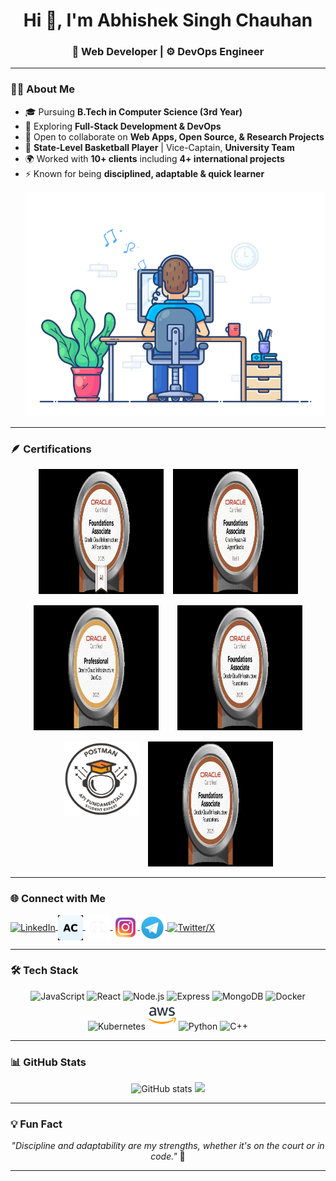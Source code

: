 <h1 align="center">Hi 👋, I'm Abhishek Singh Chauhan</h1>
<h3 align="center">🚀 Web Developer | ⚙️ DevOps Engineer </h3>

---

### 👨‍💻 About Me  
- 🎓 Pursuing **B.Tech in Computer Science (3rd Year)**  
- 🌱 Exploring **Full-Stack Development & DevOps**  
- 🤝 Open to collaborate on **Web Apps, Open Source, & Research Projects**  
- 🏀 **State-Level Basketball Player** | Vice-Captain, **University Team**  
- 🌍 Worked with **10+ clients** including **4+ international projects**  
- ⚡ Known for being **disciplined, adaptable & quick learner**
  <p align="center">
  <img src="/images/coding.gif" alt="coding" width="500"/>
 </p>

---

### 🪶 Certifications  
<div align="left" style="display: flex; flex-wrap: wrap; justify-content: center; gap: 15px;">
  <!-- Row 1 -->
  <a href="https://catalog-education.oracle.com/pls/certview/sharebadge?id=8F14465216E157CC31993EF572CA24B8FA1C115F631476DB9CF199978C0A2A06" target="_blank">
    <img src="/images/cloud1.jpeg" alt="Cloud Certification" height="200" width="200"/>
  </a>
  <a href="https://catalog-education.oracle.com/pls/certview/sharebadge?id=B6BB72197E41E31737EB503DCBC5BD7722F117D45CCE534BD42DE25AEB8D1842" target="_blank">
    <img src="/images/ai1.jpeg" alt="AI Certification" height="200" width="200"/>
  </a>
  <a href="https://catalog-education.oracle.com/ords/certview/sharebadge?id=C22732BCFD5DC428A8727DD2A89FF82C5A7889FFDFE3D811D04774E9A2C88E96" target="_blank">
    <img src="/images/devops.jpg" alt="DevOps Certification" height="200" width="200"/>
  </a>
<br>
  <!-- Row 2 -->
  <a href="https://catalog-education.oracle.com/pls/certview/sharebadge?id=3F09531412D248F6108598799EE62809FC6D091003781D5AC0E46EE7D876EF7F" target="_blank">
    <img src="/images/cloud.jpeg" alt="Cloud Specialist Certification" height="200" width="200"/>
  </a>
  <a href="https://badgr.com/public/assertions/dgYgDuPnSxanKZEXPu2GtA" target="_blank">
    <img src="/images/postman.png" alt="Postman API Certification" height="120" width="120"/>
  </a>
   <a href="https://catalog-education.oracle.com/pls/certview/sharebadge?id=3F09531412D248F6108598799EE62809FC6D091003781D5AC0E46EE7D876EF7F" target="_blank">
    <img src="/images/OCI25FNDCFA (3).jpeg" alt="Postman API Certification" height="200" width="200"/>
  </a>
</div>

---

### 🌐 Connect with Me  

<p align="left">
<a href="https://www.linkedin.com/in/abhishek-singh-chauhan-6a080627a/" target="blank">
  <img align="center" src="https://cdn.jsdelivr.net/gh/devicons/devicon/icons/linkedin/linkedin-original.svg" alt="LinkedIn" height="40" width="40" />
  <a href="https://my-protfolio-six-theta.vercel.app/" target="blank">
  <img align="center" src="/images/ab.png" alt="Profolio" height="40" width="40" />
</a>

  <a href="https://discord.com/channels/1421905646953037966/1421905647943028958" target="blank">
  <img align="center" src="/images/discord.png" alt="discord" height="40" width="40" />
</a>

<a href="https://www.instagram.com/abhishek__0811/" target="blank">
  <img align="center" src="/images/instgram.png" alt="instgram" height="40" width="40" /> </a>

<a href="t.me/abhi081x" target="blank">
  <img align="center" src="/images/ChatGPT Image Sep 28, 2025, 10_18_45 PM.png" alt="telegram" height="40" width="40" /> </a>
<a href="https://x.com/chabhichauhan" target="blank">
  <img align="center" src="https://img.icons8.com/ios-filled/50/1DA1F2/twitterx--v1.png" alt="Twitter/X" height="40" width="40" />
</a>
</p>
</p>


---

### 🛠️ Tech Stack  

<p align="center"> 
  <img src="https://cdn.jsdelivr.net/gh/devicons/devicon/icons/javascript/javascript-original.svg" alt="JavaScript" width="45" height="45"/>
  <img src="https://cdn.jsdelivr.net/gh/devicons/devicon/icons/react/react-original.svg" alt="React" width="45" height="45"/>
  <img src="https://cdn.jsdelivr.net/gh/devicons/devicon/icons/nodejs/nodejs-original.svg" alt="Node.js" width="45" height="45"/>
  <img src="https://cdn.jsdelivr.net/gh/devicons/devicon/icons/express/express-original.svg" alt="Express" width="45" height="45"/>
  <img src="https://cdn.jsdelivr.net/gh/devicons/devicon/icons/mongodb/mongodb-original.svg" alt="MongoDB" width="45" height="45"/>
  <img src="https://cdn.jsdelivr.net/gh/devicons/devicon/icons/docker/docker-original.svg" alt="Docker" width="45" height="45"/>
  <img src="https://cdn.jsdelivr.net/gh/devicons/devicon/icons/kubernetes/kubernetes-plain.svg" alt="Kubernetes" width="45" height="45"/>
  <img src="https://raw.githubusercontent.com/devicons/devicon/master/icons/amazonwebservices/amazonwebservices-original-wordmark.svg" alt="AWS" width="45" height="45"/>
  <img src="https://cdn.jsdelivr.net/gh/devicons/devicon/icons/python/python-original.svg" alt="Python" width="45" height="45"/>
  <img src="https://cdn.jsdelivr.net/gh/devicons/devicon/icons/cplusplus/cplusplus-original.svg" alt="C++" width="45" height="45"/>
</p>

---

### 📊 GitHub Stats  

<p align="center">
  
<img src="https://github-readme-stats.vercel.app/api?username=Xabhi0811&show_icons=true" alt="GitHub stats" />
  <img src="https://github-readme-streak-stats.herokuapp.com/?user=Xabhi0811&theme=tokyonight" height="165" />
</p>

---

### 💡 Fun Fact  

<p align="center"><i>"Discipline and adaptability are my strengths, whether it's on the court or in code."</i> 🚀</p>

---



















